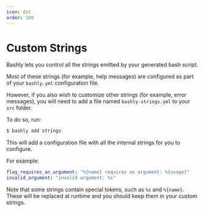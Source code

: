 ```yaml
---
icon: dot
order: 100
---
```


# Custom Strings

Bashly lets you control all the strings emitted by your generated bash script.

Most of these strings (for example, help messages) are configured as part of
your `bashly.yml` configuration file.

However, if you also wish to customize other strings (for example, error
messages), you will need to add a file named `bashly-strings.yml` to your 
`src` folder.

To do so, run:

```bash
$ bashly add strings
```

This will add a configuration file with all the internal strings for you to
configure.

For example:

```yaml
flag_requires_an_argument: "%{name} requires an argument: %{usage}"
invalid_argument: "invalid argument: %s"
```

Note that some strings contain special tokens, such as `%s` and `%{name}`.
These will be replaced at runtime and you should keep them in your custom
strings.

